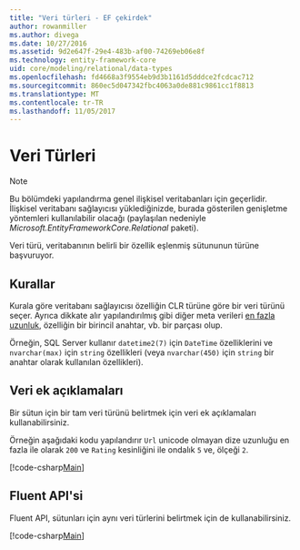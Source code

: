 ```yaml
---
title: "Veri türleri - EF çekirdek"
author: rowanmiller
ms.author: divega
ms.date: 10/27/2016
ms.assetid: 9d2e647f-29e4-483b-af00-74269eb06e8f
ms.technology: entity-framework-core
uid: core/modeling/relational/data-types
ms.openlocfilehash: fd4668a3f9554eb9d3b1161d5dddce2fcdcac712
ms.sourcegitcommit: 860ec5d047342fbc4063a0de881c9861cc1f8813
ms.translationtype: MT
ms.contentlocale: tr-TR
ms.lasthandoff: 11/05/2017
---
```

# <a name="data-types"></a>Veri Türleri

> [!NOTE]  
> Bu bölümdeki yapılandırma genel ilişkisel veritabanları için geçerlidir. İlişkisel veritabanı sağlayıcısı yüklediğinizde, burada gösterilen genişletme yöntemleri kullanılabilir olacağı (paylaşılan nedeniyle *Microsoft.EntityFrameworkCore.Relational* paketi).

Veri türü, veritabanının belirli bir özellik eşlenmiş sütununun türüne başvuruyor.

## <a name="conventions"></a>Kurallar

Kurala göre veritabanı sağlayıcısı özelliğin CLR türüne göre bir veri türünü seçer. Ayrıca dikkate alır yapılandırılmış gibi diğer meta verileri [en fazla uzunluk](../max-length.md), özelliğin bir birincil anahtar, vb. bir parçası olup.

Örneğin, SQL Server kullanır `datetime2(7)` için `DateTime` özelliklerini ve `nvarchar(max)` için `string` özellikleri (veya `nvarchar(450)` için `string` bir anahtar olarak kullanılan özellikleri).

## <a name="data-annotations"></a>Veri ek açıklamaları

Bir sütun için bir tam veri türünü belirtmek için veri ek açıklamaları kullanabilirsiniz.

Örneğin aşağıdaki kodu yapılandırır `Url` unicode olmayan dize uzunluğu en fazla ile olarak `200` ve `Rating` kesinliğini ile ondalık `5` ve, ölçeği `2`.

[!code-csharp[Main](../../../../samples/core/Modeling/DataAnnotations/Samples/Relational/DataType.cs?name=Entities&highlight=4,6)]

## <a name="fluent-api"></a>Fluent API'si

Fluent API, sütunları için aynı veri türlerini belirtmek için de kullanabilirsiniz.

[!code-csharp[Main](../../../../samples/core/Modeling/FluentAPI/Samples/Relational/DataType.cs?name=Model&highlight=9-10)]
